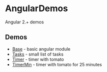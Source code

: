# AngularDemos
Angular 2.+ demos

## Demos

- [Base](Base/README.md) - basic angular module
- [Tasks](Tasks/README.md) - small list of tasks
- [Timer](Timer/README.md) - timer with tomato
- [TimerMin](TimerMin/README.md) - timer with tomato for 25 minutes
